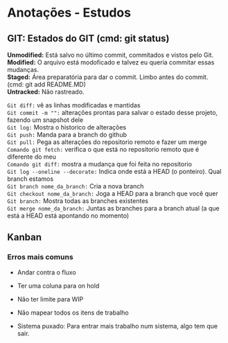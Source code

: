 # Anotações - Estudos

## GIT: Estados do GIT (cmd: git status)
**Unmodified:** Está salvo no último commit, commitados e vistos pelo Git. <br>
**Modified:** O arquivo está modoficado e talvez eu queria commitar essas mudanças. <br>
**Staged:** Área preparatória para dar o commit. Limbo antes do commit. (cmd: git add README.MD) <br>
**Untracked:** Não rastreado. <br>

`Git diff:` vê as linhas modificadas e mantidas <br>
`Git commit -m "":` alterações prontas para salvar o estado desse projeto, fazendo um snapshot dele <br>
`Git log:` Mostra o historico de alterações <br>
`Git push:` Manda para a branch do github <br>
`Git pull:` Pega as alterações do repositorio remoto e fazer um merge <br>
`Comando git fetch:` verifica o que está no repositorio remoto que é diferente do meu <br>
`Comando git diff:` mostra a mudança que foi feita no repositorio <br>
`Git log --oneline --decorate:` Indica onde está a HEAD (o ponteiro). Qual branch estamos <br>
`Git branch nome_da_branch:` Cria a nova branch <br>
`Git checkout nome_da_branch:` Joga a HEAD para a branch que você quer <br>
`Git branch:` Mostra todas as branches existentes <br>
`Git merge nome_da_branch:` Juntas as branches para a branch atual (a que está a HEAD está apontando no momento) <br>

## Kanban
### Erros mais comuns
- Andar contra o fluxo
- Ter uma coluna para on hold
- Não ter limite para WIP
- Não mapear todos os itens de trabalho

- Sistema puxado: Para entrar mais trabalho num sistema, algo tem que sair.



